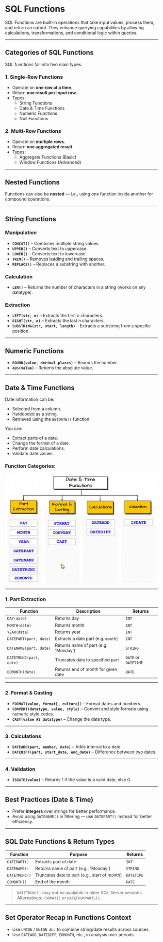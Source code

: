 # SQL Functions

SQL Functions are built-in operations that take input values, process them, and return an output. They enhance querying capabilities by allowing calculations, transformations, and conditional logic within queries.

---

## Categories of SQL Functions

SQL functions fall into two main types:

### 1. Single-Row Functions
- Operate on **one row at a time**.
- Return **one result per input row**.
- Types:
  - String Functions
  - Date & Time Functions
  - Numeric Functions
  - Null Functions

### 2. Multi-Row Functions
- Operate on **multiple rows**.
- Return **one aggregated result**.
- Types:
  - Aggregate Functions (Basic)
  - Window Functions (Advanced)

---

## Nested Functions

Functions can also be **nested** — i.e., using one function inside another for compound operations.

---

## String Functions

### Manipulation
- **`CONCAT()`** – Combines multiple string values.
- **`UPPER()`** – Converts text to uppercase.
- **`LOWER()`** – Converts text to lowercase.
- **`TRIM()`** – Removes leading and trailing spaces.
- **`REPLACE()`** – Replaces a substring with another.

### Calculation
- **`LEN()`** – Returns the number of characters in a string (works on any datatype).

### Extraction
- **`LEFT(str, n)`** – Extracts the first *n* characters.
- **`RIGHT(str, n)`** – Extracts the last *n* characters.
- **`SUBSTRING(str, start, length)`** – Extracts a substring from a specific position.

---

## Numeric Functions

- **`ROUND(value, decimal_places)`** – Rounds the number.
- **`ABS(value)`** – Returns the absolute value.

---

## Date & Time Functions

Date information can be:
- Selected from a column.
- Hardcoded as a string.
- Retrieved using the `GETDATE()` function.

You can:
- Extract parts of a date.
- Change the format of a date.
- Perform date calculations.
- Validate date values.

### Function Categories:

![alt text](image.png)

---

### 1. Part Extraction

| Function       | Description                                    | Returns   |
|----------------|------------------------------------------------|-----------|
| `DAY(date)`     | Returns day                                    | `INT`     |
| `MONTH(date)`   | Returns month                                  | `INT`     |
| `YEAR(date)`    | Returns year                                   | `INT`     |
| `DATEPART(part, date)` | Extracts a date part (e.g. `month`)     | `INT`     |
| `DATENAME(part, date)` | Returns name of part (e.g. 'Monday')   | `STRING`  |
| `DATETRUNC(part, date)` | Truncates date to specified part      | `DATE` or `DATETIME` |
| `EOMONTH(date)` | Returns end of month for given date            | `DATE`    |

---

### 2. Format & Casting

- **`FORMAT(value, format[, culture])`** – Format dates and numbers.
- **`CONVERT(datatype, value, style)`** – Convert and style formats using numeric style codes.
- **`CAST(value AS datatype)`** – Change the data type.

---

### 3. Calculations

- **`DATEADD(part, number, date)`** – Adds interval to a date.
- **`DATEDIFF(part, start_date, end_date)`** – Difference between two dates.

---

### 4. Validation

- **`ISDATE(value)`** – Returns 1 if the value is a valid date, else 0.

---

## Best Practices (Date & Time)

- Prefer **integers** over strings for better performance.
- Avoid using `DATENAME()` in filtering — use `DATEPART()` instead for better efficiency.

---

## SQL Date Functions & Return Types

| Function       | Purpose                                      | Returns     |
|----------------|----------------------------------------------|-------------|
| `DATEPART()`   | Extracts part of date                        | `INT`       |
| `DATENAME()`   | Returns name of part (e.g., 'Monday')        | `STRING`    |
| `DATETRUNC()`  | Truncates date to part (e.g., start of month)| `DATETIME`  |
| `EOMONTH()`    | End of the month                             | `DATE`      |

> `DATETRUNC()` may not be available in older SQL Server versions. Alternatives: `FORMAT()` or `DATEFROMPARTS()`.

---

## Set Operator Recap in Functions Context

- Use `UNION` / `UNION ALL` to combine string/date results across sources.
- Use `DATEADD`, `DATEDIFF`, `EOMONTH`, etc., in analysis over periods.
